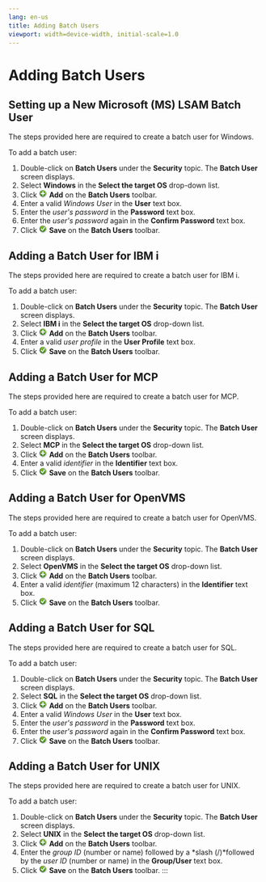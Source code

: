```yaml
---
lang: en-us
title: Adding Batch Users
viewport: width=device-width, initial-scale=1.0
---
```


#  Adding Batch Users

## Setting up a New Microsoft (MS) LSAM Batch User

The steps provided here are required to create a batch user for Windows.

To add a batch user:

1.  Double-click on **Batch Users** under the **Security** topic. The
    **Batch User** screen displays.
2.  Select **Windows** in the **Select the target OS** drop-down list.
3.  Click ![Add     icon](../../../Resources/Images/EM/EMadd.png "Add icon") **Add** on
    the **Batch Users** toolbar.
4.  Enter a valid *Windows User* in the **User** text box.
5.  Enter the *user\'s password* in the **Password** text box.
6.  Enter the *user\'s password* again in the **Confirm Password** text
    box.
7.  Click ![Save     icon](../../../Resources/Images/EM/EMsave.png "Save icon") **Save**
    on the **Batch Users** toolbar.

## Adding a Batch User for IBM i

The steps provided here are required to create a batch user for IBM i.

To add a batch user:

1.  Double-click on **Batch Users** under the **Security** topic. The
    **Batch User** screen displays.
2.  Select **IBM i** in the **Select the target OS** drop-down list.
3.  Click ![Add     icon](../../../Resources/Images/EM/EMadd.png "Add icon") **Add** on
    the **Batch Users** toolbar.
4.  Enter a valid *user profile* in the **User Profile** text box.
5.  Click ![Save     icon](../../../Resources/Images/EM/EMsave.png "Save icon") **Save**
    on the **Batch Users** toolbar.

## Adding a Batch User for MCP

The steps provided here are required to create a batch user for MCP.

To add a batch user:

1.  Double-click on **Batch Users** under the **Security** topic. The
    **Batch User** screen displays.
2.  Select **MCP** in the **Select the target OS** drop-down list.
3.  Click ![Add     icon](../../../Resources/Images/EM/EMadd.png "Add icon") **Add** on
    the **Batch Users** toolbar.
4.  Enter a valid *identifier* in the **Identifier** text box.
5.  Click ![Save     icon](../../../Resources/Images/EM/EMsave.png "Save icon") **Save**
    on the **Batch Users** toolbar.

## Adding a Batch User for OpenVMS

The steps provided here are required to create a batch user for OpenVMS.

To add a batch user:

1.  Double-click on **Batch Users** under the **Security** topic. The
    **Batch User** screen displays.
2.  Select **OpenVMS** in the **Select the target OS** drop-down list.
3.  Click ![Add     icon](../../../Resources/Images/EM/EMadd.png "Add icon") **Add** on
    the **Batch Users** toolbar.
4.  Enter a valid *identifier* (maximum 12 characters) in the
    **Identifier** text box.
5.  Click ![Save     icon](../../../Resources/Images/EM/EMsave.png "Save icon") **Save**
    on the **Batch Users** toolbar.

## Adding a Batch User for SQL

The steps provided here are required to create a batch user for SQL.

To add a batch user:

1.  Double-click on **Batch Users** under the **Security** topic. The
    **Batch User** screen displays.
2.  Select **SQL** in the **Select the target OS** drop-down list.
3.  Click ![Add     icon](../../../Resources/Images/EM/EMadd.png "Add icon") **Add** on
    the **Batch Users** toolbar.
4.  Enter a valid *Windows User* in the **User** text box.
5.  Enter the *user\'s password* in the **Password** text box.
6.  Enter the *user\'s password* again in the **Confirm Password** text
    box.
7.  Click ![Save     icon](../../../Resources/Images/EM/EMsave.png "Save icon") **Save**
    on the **Batch Users** toolbar.

## Adding a Batch User for UNIX

The steps provided here are required to create a batch user for UNIX.

To add a batch user:

1.  Double-click on **Batch Users** under the **Security** topic. The
    **Batch User** screen displays.
2.  Select **UNIX** in the **Select the target OS** drop-down list.
3.  Click ![Add     icon](../../../Resources/Images/EM/EMadd.png "Add icon") **Add** on
    the **Batch Users** toolbar.
4.  Enter the *group ID* (number or name) followed by a *slash
    (/)*followed by the *user ID* (number or name) in the **Group/User**
    text box.
5.  Click ![Save     icon](../../../Resources/Images/EM/EMsave.png "Save icon") **Save**
    on the **Batch Users** toolbar.
:::

 

